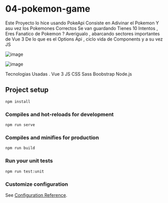 # 04-pokemon-game
Este Proyecto lo hice  usando PokeApi  Consiste en Adivinar el Pokemon Y asu vez los Pokemones Correctos Se van guardando Tienes 10 Intentos , Eres Fanatico de Pokemon ? Averigualo ,
  abarcando sectores importantes de Vue 3  De lo que es el Options Api , ciclo vida de Components y a su vez JS 

![image](https://github.com/Seb4sti4n27/Project-pokemon-game/assets/124722053/0fd3fda9-9c67-494c-80e7-53b9fdf96edb)

![image](https://github.com/Seb4sti4n27/Project-pokemon-game/assets/124722053/54670b64-9935-4ea8-8517-a3d8ca868d97)

Tecnologias Usadas . 
Vue 3 
JS
CSS
Sass
Boobstrap
Node.js

## Project setup
```
npm install
```

### Compiles and hot-reloads for development
```
npm run serve
```

### Compiles and minifies for production
```
npm run build
```

### Run your unit tests
```
npm run test:unit
```

### Customize configuration
See [Configuration Reference](https://cli.vuejs.org/config/).
